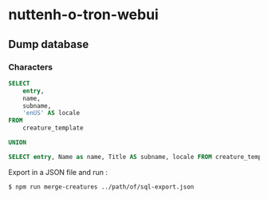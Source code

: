 # nuttenh-o-tron-webui

## Dump database

### Characters
```sql
SELECT 
    entry,
    name,
    subname,
    'enUS' AS locale
FROM
    creature_template

UNION

SELECT entry, Name as name, Title AS subname, locale FROM creature_template_locale WHERE locale = "frFR" OR locale = "esES" OR locale = "deDE"
```

Export in a JSON file and run :
```
$ npm run merge-creatures ../path/of/sql-export.json
```